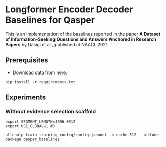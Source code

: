 # Longformer Encoder Decoder Baselines for Qasper

This is an implementation of the baselines reported in the paper **A Dataset of Information-Seeking Questions and Answers Anchored in Research Papers** by Dasigi et al., published at NAACL 2021.

## Prerequisites

 - Download data from [here](https://allenai.org/data/qasper).
 
```
pip install -r requirements.txt
```

## Experiments

### Without evidence selection scaffold

```shell
export SEGMENT_LENGTH=4096 #512
export USE_GLOBAL=1 #0

allennlp train training_config/config.jsonnet -s cache-512 --include-package qasper_baselines
```
